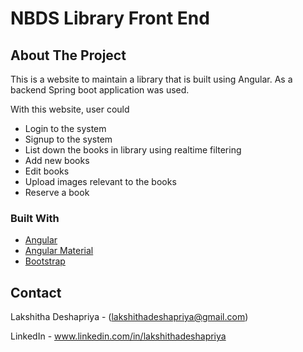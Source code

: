 # NBDS Library Front End

<!-- ABOUT THE PROJECT -->
## About The Project

This is a website to maintain a library that is built using Angular. As a backend Spring boot application was used. 

With this website, user could 
* Login to the system
* Signup to the system
* List down the books in library using realtime filtering
* Add new books
* Edit books
* Upload images relevant to the books
* Reserve a book

### Built With

* [Angular](https://angular.io)
* [Angular Material](https://v6.material.angular.io)
* [Bootstrap](https://getbootstrap.com/docs/4.0/getting-started/introduction/)

<!-- CONTACT -->
## Contact

Lakshitha Deshapriya - (lakshithadeshapriya@gmail.com)

LinkedIn - www.linkedin.com/in/lakshithadeshapriya
